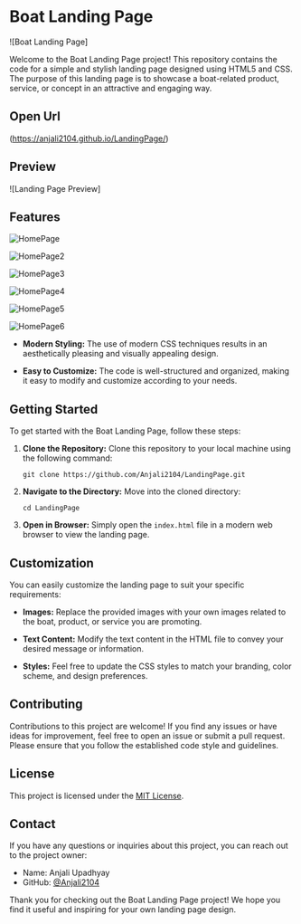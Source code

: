 # Boat Landing Page

![Boat Landing Page]

Welcome to the Boat Landing Page project! This repository contains the code for a simple and stylish landing page designed using HTML5 and CSS. The purpose of this landing page is to showcase a boat-related product, service, or concept in an attractive and engaging way.

## Open Url
(https://anjali2104.github.io/LandingPage/)

## Preview

![Landing Page Preview]

## Features

![HomePage](https://github.com/Anjali2104/LandingPage/assets/86160355/7dbdcdc3-ac50-4537-b377-23f4e78947b5)

![HomePage2](https://github.com/Anjali2104/LandingPage/assets/86160355/2a02be97-9980-40f1-b8a0-4a81733b86e5)

![HomePage3](https://github.com/Anjali2104/LandingPage/assets/86160355/75f0aa06-2096-42bb-ad69-520489e24f27)

![HomePage4](https://github.com/Anjali2104/LandingPage/assets/86160355/86ea123b-eeea-4109-9b79-427c7553446b)

![HomePage5](https://github.com/Anjali2104/LandingPage/assets/86160355/82aa724d-943a-460b-beb9-09c53cfea263)

![HomePage6](https://github.com/Anjali2104/LandingPage/assets/86160355/22006bf7-131b-4f37-ba58-7c3e53bf006a)

- **Modern Styling:** The use of modern CSS techniques results in an aesthetically pleasing and visually appealing design.

- **Easy to Customize:** The code is well-structured and organized, making it easy to modify and customize according to your needs.

## Getting Started

To get started with the Boat Landing Page, follow these steps:

1. **Clone the Repository:** Clone this repository to your local machine using the following command:
   ```
   git clone https://github.com/Anjali2104/LandingPage.git
   ```

2. **Navigate to the Directory:** Move into the cloned directory:
   ```
   cd LandingPage
   ```

3. **Open in Browser:** Simply open the `index.html` file in a modern web browser to view the landing page.

## Customization

You can easily customize the landing page to suit your specific requirements:

- **Images:** Replace the provided images with your own images related to the boat, product, or service you are promoting.

- **Text Content:** Modify the text content in the HTML file to convey your desired message or information.

- **Styles:** Feel free to update the CSS styles to match your branding, color scheme, and design preferences.

## Contributing

Contributions to this project are welcome! If you find any issues or have ideas for improvement, feel free to open an issue or submit a pull request. Please ensure that you follow the established code style and guidelines.

## License

This project is licensed under the [MIT License](https://opensource.org/licenses/MIT).

## Contact

If you have any questions or inquiries about this project, you can reach out to the project owner:

- Name: Anjali Upadhyay
- GitHub: [@Anjali2104](https://github.com/Anjali2104)

Thank you for checking out the Boat Landing Page project! We hope you find it useful and inspiring for your own landing page design.
